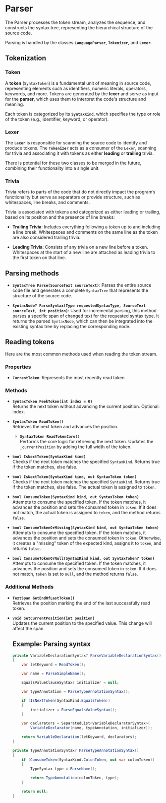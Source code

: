 # Parser

The Parser processes the token stream, analyzes the sequence, and constructs the syntax tree, representing the hierarchical structure of the source code.

Parsing is handled by the classes **`LanguageParser`**, **`Tokenizer`**, and **`Lexer`**.

## Tokenization

### Token

A **token** (`SyntaxToken`) is a fundamental unit of meaning in source code, representing elements such as identifiers, numeric literals, operators, keywords, and more. Tokens are generated by the **lexer** and serve as input for the **parser**, which uses them to interpret the code's structure and meaning.

Each token is categorized by its **`SyntaxKind`**, which specifies the type or role of the token (e.g., identifier, keyword, or operator).

### Lexer

The **`Lexer`** is responsible for scanning the source code to identify and produce tokens. The **`Tokenizer`** acts as a consumer of the `Lexer`, scanning for trivia and associating it with tokens as either **leading** or **trailing** trivia.

There is potential for these two classes to be merged in the future, combining their functionality into a single unit.

### Trivia
Trivia refers to parts of the code that do not directly impact the program’s functionality but serve as separators or provide structure, such as whitespaces, line breaks, and comments.

Trivia is associated with tokens and categorized as either leading or trailing, based on its position and the presence of line breaks:

*	**Trailing Trivia**: Includes everything following a token up to and including a line break. Whitespaces and comments on the same line as the token are also considered trailing trivia.

* **Leading Trivia**: Consists of any trivia on a new line before a token. Whitespaces at the start of a new line are attached as leading trivia to the first token on that line.

## Parsing methods

- **`SyntaxTree Parse(SourceText sourceText)`**: Parses the entire source code file and generates a complete `SyntaxTree` that represents the structure of the source code.

- **`SyntaxNode? ParseSyntax(Type requestedSyntaxType, SourceText sourceText, int position)`**: Used for incremental parsing, this method parses a specific span of changed text for the requested syntax type. It returns the parsed `SyntaxNode`, which can then be integrated into the existing syntax tree by replacing the corresponding node.

## Reading tokens

Here are the most common methods used when reading the token stream.

### Properties

- **`CurrentToken`**: Represents the most recently read token.

### Methods

- **`SyntaxToken PeekToken(int index = 0)`**  
  Returns the next token without advancing the current position. Optional: index.

- **`SyntaxToken ReadToken()`**  
  Retrieves the next token and advances the position.  

  - **`SyntaxToken ReadTokenCore()`**  
    Performs the core logic for retrieving the next token. Updates the `_currentPosition` by adding the full width of the token.  

- **`bool IsNextToken(SyntaxKind kind)`**  
  Checks if the next token matches the specified `SyntaxKind`. Returns true if the token matches, else false. 

- **`bool IsNextToken(SyntaxKind kind, out SyntaxToken token)`**  
  Checks if the next token matches the specified `SyntaxKind`. Returns true if the token matches, else false. The actual token is assigned to `token`. 

- **`bool ConsumeToken(SyntaxKind kind, out SyntaxToken token)`**  
  Attempts to consume the specified token. If the token matches, it advances the position and sets the consumed token in `token`. If it does not match, the actual token is assigned to `token`, and the method returns `false`.  

- **`bool ConsumeTokenOrMissing(SyntaxKind kind, out SyntaxToken token)`**  
  Attempts to consume the specified token. If the token matches, it advances the position and sets the consumed token in `token`. Otherwise, it creates a "missing" token of the expected kind, assigns it to `token`, and returns `false`.  

- **`bool ConsumeTokenOrNull(SyntaxKind kind, out SyntaxToken? token)`**  
  Attempts to consume the specified token. If the token matches, it advances the position and sets the consumed token in `token`. If it does not match, `token` is set to `null`, and the method returns `false`.  

### Additional Methods

- **`TextSpan GetEndOfLastToken()`**  
  Retrieves the position marking the end of the last successfully read token.  

- **`void SetCurrentPosition(int position)`**  
  Updates the current position to the specified value. This change will affect the span.  

  ## Example: Parsing syntax

  ```csharp
  private VariableDeclarationSyntax? ParseVariableDeclarationSyntax()
  {
      var letKeyword = ReadToken();

      var name = ParseSimpleName();

      EqualsValueClauseSyntax? initializer = null;

      var typeAnnotation = ParseTypeAnnotationSyntax();

      if (IsNextToken(SyntaxKind.EqualsToken))
      {
          initializer = ParseEqualsValueSyntax();
      }

      var declarators = SeparatedList<VariableDeclaratorSyntax>(
          VariableDeclarator(name, typeAnnotation, initializer));

      return VariableDeclaration(letKeyword, declarators);
  }

  private TypeAnnotationSyntax? ParseTypeAnnotationSyntax()
  {
      if (ConsumeToken(SyntaxKind.ColonToken, out var colonToken))
      {
          TypeSyntax type = ParseName();

          return TypeAnnotation(colonToken, type);
      }

      return null;
  }
  ```